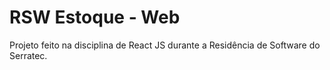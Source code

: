 # RSW Estoque - Web
 Projeto feito na disciplina de React JS durante a Residência de Software do Serratec. 
